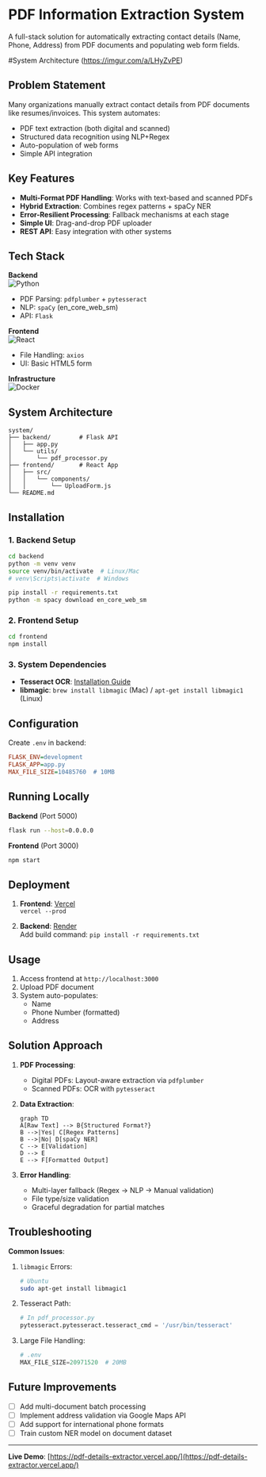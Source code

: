 
# PDF Information Extraction System

A full-stack solution for automatically extracting contact details (Name, Phone, Address) from PDF documents and populating web form fields.

#System Architecture (https://imgur.com/a/LHyZvPE)

## Problem Statement
Many organizations manually extract contact details from PDF documents like resumes/invoices. This system automates:
- PDF text extraction (both digital and scanned)
- Structured data recognition using NLP+Regex
- Auto-population of web forms
- Simple API integration

## Key Features
- **Multi-Format PDF Handling**: Works with text-based and scanned PDFs
- **Hybrid Extraction**: Combines regex patterns + spaCy NER
- **Error-Resilient Processing**: Fallback mechanisms at each stage
- **Simple UI**: Drag-and-drop PDF uploader
- **REST API**: Easy integration with other systems

## Tech Stack
**Backend**  
![Python](https://img.shields.io/badge/Python-3.9+-blue?logo=python)
- PDF Parsing: `pdfplumber` + `pytesseract`
- NLP: `spaCy` (en_core_web_sm)
- API: `Flask`

**Frontend**  
![React](https://img.shields.io/badge/React-18+-61DAFB?logo=react)
- File Handling: `axios`
- UI: Basic HTML5 form

**Infrastructure**  
![Docker](https://img.shields.io/badge/Docker-optional-2496ED?logo=docker)

## System Architecture
```
system/
├── backend/        # Flask API
│   ├── app.py
│   └── utils/
│       └── pdf_processor.py
├── frontend/       # React App
│   ├── src/
│   │   └── components/
│   │       └── UploadForm.js
└── README.md
```

## Installation

### 1. Backend Setup
```bash
cd backend
python -m venv venv
source venv/bin/activate  # Linux/Mac
# venv\Scripts\activate  # Windows

pip install -r requirements.txt
python -m spacy download en_core_web_sm
```

### 2. Frontend Setup
```bash
cd frontend
npm install
```

### 3. System Dependencies
- **Tesseract OCR**: [Installation Guide](https://tesseract-ocr.github.io/tessdoc/Installation.html)
- **libmagic**: `brew install libmagic` (Mac) / `apt-get install libmagic1` (Linux)

## Configuration
Create `.env` in backend:
```ini
FLASK_ENV=development
FLASK_APP=app.py
MAX_FILE_SIZE=10485760  # 10MB
```

## Running Locally
**Backend** (Port 5000)
```bash
flask run --host=0.0.0.0
```

**Frontend** (Port 3000)
```bash
npm start
```

## Deployment
1. **Frontend**: [Vercel](https://vercel.com)  
   `vercel --prod`

2. **Backend**: [Render](https://render.com)  
   Add build command: `pip install -r requirements.txt`

## Usage
1. Access frontend at `http://localhost:3000`
2. Upload PDF document
3. System auto-populates:
   - Name
   - Phone Number (formatted)
   - Address

## Solution Approach
1. **PDF Processing**:
   - Digital PDFs: Layout-aware extraction via `pdfplumber`
   - Scanned PDFs: OCR with `pytesseract`

2. **Data Extraction**:
   ```mermaid
   graph TD
   A[Raw Text] --> B{Structured Format?}
   B -->|Yes| C[Regex Patterns]
   B -->|No| D[spaCy NER]
   C --> E[Validation]
   D --> E
   E --> F[Formatted Output]
   ```

3. **Error Handling**:
   - Multi-layer fallback (Regex → NLP → Manual validation)
   - File type/size validation
   - Graceful degradation for partial matches

## Troubleshooting
**Common Issues**:
1. `libmagic` Errors:
   ```bash
   # Ubuntu
   sudo apt-get install libmagic1
   ```

2. Tesseract Path:
   ```python
   # In pdf_processor.py
   pytesseract.pytesseract.tesseract_cmd = '/usr/bin/tesseract' 
   ```

3. Large File Handling:
   ```python
   # .env
   MAX_FILE_SIZE=20971520  # 20MB
   ```

## Future Improvements
- [ ] Add multi-document batch processing
- [ ] Implement address validation via Google Maps API
- [ ] Add support for international phone formats
- [ ] Train custom NER model on document dataset

---


**Live Demo**: [https://pdf-details-extractor.vercel.app/](https://pdf-details-extractor.vercel.app/)
```

